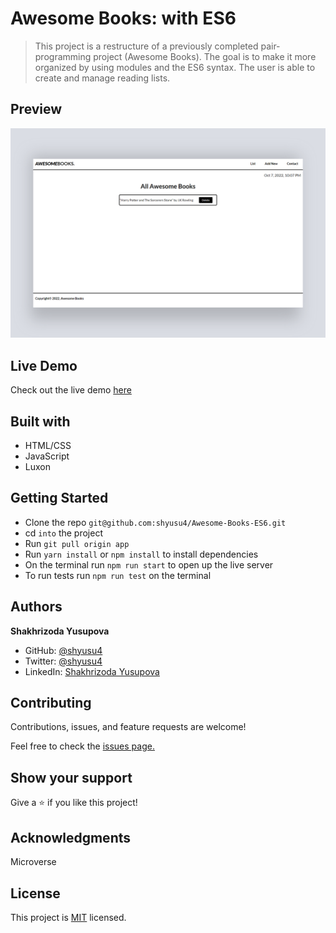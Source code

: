 # Awesome Books: with ES6
> This project is a restructure of a previously completed pair-programming project (Awesome Books). The goal is to make it more organized by using modules and the ES6 syntax. The user is able to create and manage reading lists.

## Preview

![Website preview](./mockup.png)

## Live Demo

Check out the live demo [here](https://shyusu4.github.io/Awesome-Books-ES6/)

## Built with

- HTML/CSS
- JavaScript
- Luxon

## Getting Started

- Clone the repo `git@github.com:shyusu4/Awesome-Books-ES6.git`
- cd `into` the project
- Run `git pull origin app`
- Run `yarn install` or `npm install` to install dependencies
- On the terminal run `npm run start` to open up the live server
- To run tests run `npm run test` on the terminal

## Authors

**Shakhrizoda Yusupova**

- GitHub: [@shyusu4](https://github.com/shyusu4)
- Twitter: [@shyusu4](https://twitter.com/shyusu4)
- LinkedIn: [Shakhrizoda Yusupova](https://www.linkedin.com/in/shyusu4/)

## Contributing
Contributions, issues, and feature requests are welcome!

Feel free to check the [issues page.](https://github.com/shyusu4/Awesome-Books-ES6/issues)

## Show your support
Give a ⭐️ if you like this project!

## Acknowledgments

Microverse

## License

This project is [MIT](https://github.com/shyusu4/Awesome-Books-ES6/blob/ES6/MIT.md) licensed.
